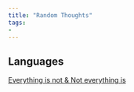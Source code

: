 ```yaml
---
title: "Random Thoughts"
tags: 
- 
---
```


## Languages
[Everything is not & Not everything is](notes/Everything%20is%20not%20&%20Not%20everything%20is.md)

